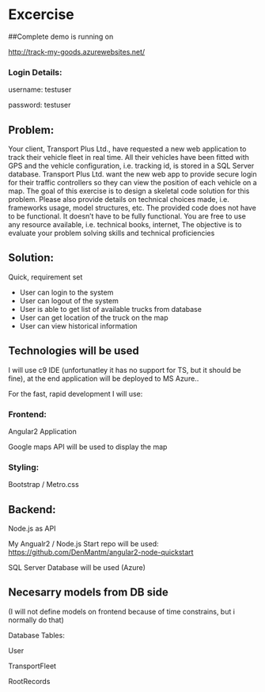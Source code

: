 Excercise
========================
##Complete demo is running on

http://track-my-goods.azurewebsites.net/

### Login Details:
username: testuser

password: testuser

## Problem:
Your client, Transport Plus Ltd., have requested a new web application to track their vehicle fleet in real time. All their vehicles have been fitted with GPS and the vehicle configuration, i.e. tracking id, is stored in a SQL Server database. Transport Plus Ltd. want the new web app to provide secure login for their traffic controllers so they can view the position of each vehicle on a map.
The goal of this exercise is to design a skeletal code solution for this problem. Please also provide details on technical choices made, i.e. frameworks usage, model structures, etc. The provided code does not have to be functional.
It doesn’t have to be fully functional. You are free to use any resource available, i.e. technical books, internet, The objective is to evaluate your problem solving skills and technical proficiencies

## Solution:
Quick, requirement set
- User can login to the system
- User can logout of the system
- User is able to get list of available trucks from database
- User can get location of the truck on the map
- User can view historical information

## Technologies will be used

I will use c9 IDE (unfortunatley it has no support for TS, but it should be fine),
at the end application will be deployed to MS Azure..

For the fast, rapid development I will use:
### Frontend: 
Angular2 Application

Google maps API will be used to display the map
### Styling: 
Bootstrap / Metro.css
## Backend: 
Node.js as API

My Angualr2 / Node.js Start repo will be used: https://github.com/DenMantm/angular2-node-quickstart

SQL Server Database will be used (Azure)

## Necesarry models from DB side
(I will not define models on frontend because of time constrains, but i normally do that)

Database Tables:

User

TransportFleet

RootRecords
